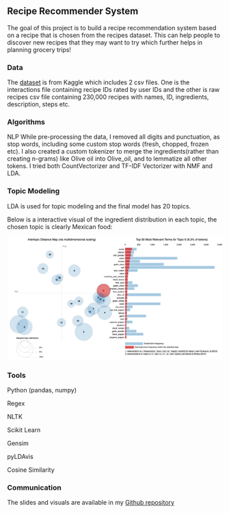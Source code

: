 ## Recipe Recommender System

The goal of this project is to build a recipe recommendation system based on a recipe that is chosen from the recipes dataset. This can help people to discover new recipes that they may want to try which further helps in planning grocery trips!

### Data
The [dataset](https://www.kaggle.com/shuyangli94/food-com-recipes-and-user-interactions) is from Kaggle which includes 2 csv files. One is the interactions file containing recipe IDs rated by user IDs and the other is raw recipes csv file containing 230,000 recipes with names, ID, ingredients, description, steps etc.


### Algorithms

NLP
While pre-processing the data, I removed all digits and punctuation, as stop words, including some custom stop words (fresh, chopped, frozen etc). I also created a custom tokenizer to merge the ingredients(rather than creating n-grams) like Olive oil into Olive_oil, and to lemmatize all other tokens. I tried both CountVectorizer and TF-IDF Vectorizer with NMF and LDA.

### Topic Modeling
LDA is used for topic modeling and the final model has 20 topics.

Below is a interactive visual of the ingredient distribution in each topic, the chosen topic is clearly Mexican food:

![Topic modeling](images/Topic_Viz1.png)


### Tools
Python (pandas, numpy)

Regex

NLTK

Scikit Learn

Gensim

pyLDAvis

Cosine Similarity


### Communication
The slides and visuals are available in my [Github repository](https://github.com/pr-suresh/RecipeRecommender)
